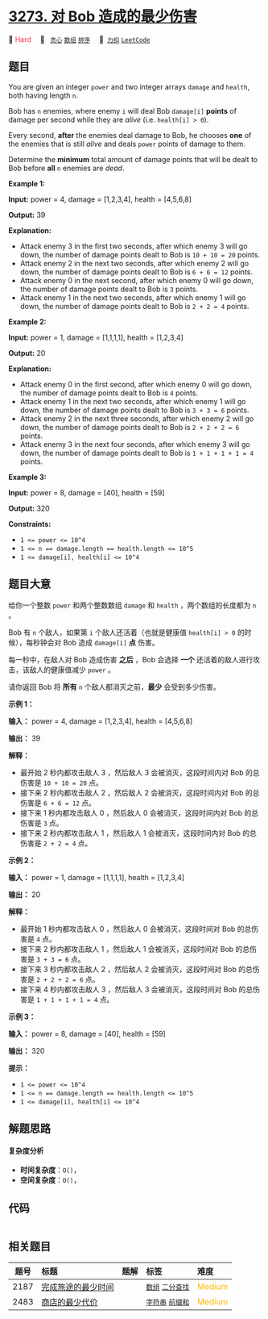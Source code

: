 # [3273. 对 Bob 造成的最少伤害](https://2xiao.github.io/leetcode-js/problem/3273.html)

🔴 <font color=#ff334b>Hard</font>&emsp; 🔖&ensp; [`贪心`](/tag/greedy.md) [`数组`](/tag/array.md) [`排序`](/tag/sorting.md)&emsp; 🔗&ensp;[`力扣`](https://leetcode.cn/problems/minimum-amount-of-damage-dealt-to-bob) [`LeetCode`](https://leetcode.com/problems/minimum-amount-of-damage-dealt-to-bob)

## 题目

You are given an integer `power` and two integer arrays `damage` and `health`,
both having length `n`.

Bob has `n` enemies, where enemy `i` will deal Bob `damage[i]` **points** of
damage per second while they are _alive_ (i.e. `health[i] > 0`).

Every second, **after** the enemies deal damage to Bob, he chooses **one** of
the enemies that is still _alive_ and deals `power` points of damage to them.

Determine the **minimum** total amount of damage points that will be dealt to
Bob before **all** `n` enemies are _dead_.



**Example 1:**

**Input:** power = 4, damage = [1,2,3,4], health = [4,5,6,8]

**Output:** 39

**Explanation:**

  * Attack enemy 3 in the first two seconds, after which enemy 3 will go down, the number of damage points dealt to Bob is `10 + 10 = 20` points.
  * Attack enemy 2 in the next two seconds, after which enemy 2 will go down, the number of damage points dealt to Bob is `6 + 6 = 12` points.
  * Attack enemy 0 in the next second, after which enemy 0 will go down, the number of damage points dealt to Bob is `3` points.
  * Attack enemy 1 in the next two seconds, after which enemy 1 will go down, the number of damage points dealt to Bob is `2 + 2 = 4` points.

**Example 2:**

**Input:** power = 1, damage = [1,1,1,1], health = [1,2,3,4]

**Output:** 20

**Explanation:**

  * Attack enemy 0 in the first second, after which enemy 0 will go down, the number of damage points dealt to Bob is `4` points.
  * Attack enemy 1 in the next two seconds, after which enemy 1 will go down, the number of damage points dealt to Bob is `3 + 3 = 6` points.
  * Attack enemy 2 in the next three seconds, after which enemy 2 will go down, the number of damage points dealt to Bob is `2 + 2 + 2 = 6` points.
  * Attack enemy 3 in the next four seconds, after which enemy 3 will go down, the number of damage points dealt to Bob is `1 + 1 + 1 + 1 = 4` points.

**Example 3:**

**Input:** power = 8, damage = [40], health = [59]

**Output:** 320



**Constraints:**

  * `1 <= power <= 10^4`
  * `1 <= n == damage.length == health.length <= 10^5`
  * `1 <= damage[i], health[i] <= 10^4`


## 题目大意

给你一个整数 `power` 和两个整数数组 `damage` 和 `health` ，两个数组的长度都为 `n` 。

Bob 有 `n` 个敌人，如果第 `i` 个敌人还活着（也就是健康值 `health[i] > 0` 的时候），每秒钟会对 Bob 造成
`damage[i]` **点**  伤害。

每一秒中，在敌人对 Bob 造成伤害 **之后**  ，Bob 会选择 **一个**  还活着的敌人进行攻击，该敌人的健康值减少 `power` 。

请你返回 Bob 将 **所有**  `n` 个敌人都消灭之前，**最少**  会受到多少伤害。



**示例 1：**

**输入：** power = 4, damage = [1,2,3,4], health = [4,5,6,8]

**输出：** 39

**解释：**

  * 最开始 2 秒内都攻击敌人 3 ，然后敌人 3 会被消灭，这段时间内对 Bob 的总伤害是 `10 + 10 = 20` 点。
  * 接下来 2 秒内都攻击敌人 2 ，然后敌人 2 会被消灭，这段时间内对 Bob 的总伤害是 `6 + 6 = 12` 点。
  * 接下来 1 秒内都攻击敌人 0 ，然后敌人 0 会被消灭，这段时间内对 Bob 的总伤害是 `3` 点。
  * 接下来 2 秒内都攻击敌人 1 ，然后敌人 1 会被消灭，这段时间内对 Bob 的总伤害是 `2 + 2 = 4` 点。

**示例 2：**

**输入：** power = 1, damage = [1,1,1,1], health = [1,2,3,4]

**输出：** 20

**解释：**

  * 最开始 1 秒内都攻击敌人 0 ，然后敌人 0 会被消灭，这段时间对 Bob 的总伤害是 `4` 点。
  * 接下来 2 秒内都攻击敌人 1 ，然后敌人 1 会被消灭，这段时间对 Bob 的总伤害是 `3 + 3 = 6` 点。
  * 接下来 3 秒内都攻击敌人 2 ，然后敌人 2 会被消灭，这段时间对 Bob 的总伤害是 `2 + 2 + 2 = 6` 点。
  * 接下来 4 秒内都攻击敌人 3 ，然后敌人 3 会被消灭，这段时间对 Bob 的总伤害是 `1 + 1 + 1 + 1 = 4` 点。

**示例 3：**

**输入：** power = 8, damage = [40], health = [59]

**输出：** 320



**提示：**

  * `1 <= power <= 10^4`
  * `1 <= n == damage.length == health.length <= 10^5`
  * `1 <= damage[i], health[i] <= 10^4`


## 解题思路

#### 复杂度分析

- **时间复杂度**：`O()`，
- **空间复杂度**：`O()`，

## 代码

```javascript

```

## 相关题目

<!-- prettier-ignore -->
| 题号 | 标题 | 题解 | 标签 | 难度 |
| :------: | :------ | :------: | :------ | :------ |
| 2187 | [完成旅途的最少时间](https://leetcode.com/problems/minimum-time-to-complete-trips) |  |  [`数组`](/tag/array.md) [`二分查找`](/tag/binary-search.md) | <font color=#ffb800>Medium</font> |
| 2483 | [商店的最少代价](https://leetcode.com/problems/minimum-penalty-for-a-shop) |  |  [`字符串`](/tag/string.md) [`前缀和`](/tag/prefix-sum.md) | <font color=#ffb800>Medium</font> |